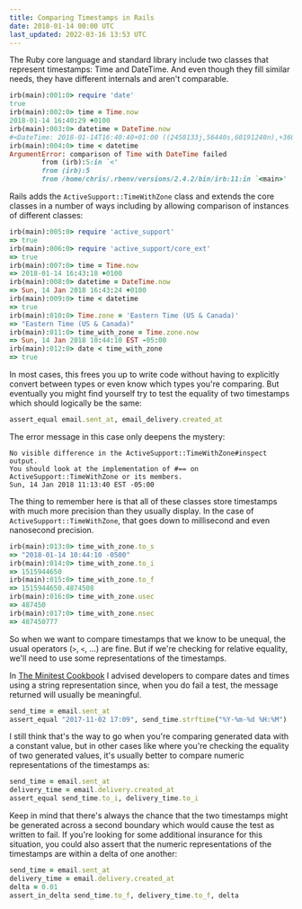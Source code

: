 ```yaml
---
title: Comparing Timestamps in Rails
date: 2018-01-14 00:00 UTC
last_updated: 2022-03-16 13:53 UTC
---
```

The Ruby core language and standard library include two classes that represent timestamps: Time and DateTime.  And even though they fill similar needs, they have different internals and aren't comparable.

```ruby
irb(main):001:0> require 'date'
true
irb(main):002:0> time = Time.now
2018-01-14 16:40:29 +0100
irb(main):003:0> datetime = DateTime.now
#<DateTime: 2018-01-14T16:40:40+01:00 ((2458133j,56440s,60191240n),+3600s,2299161j)>
irb(main):004:0> time < datetime
ArgumentError: comparison of Time with DateTime failed
		from (irb):5:in `<'
		from (irb):5
		from /home/chris/.rbenv/versions/2.4.2/bin/irb:11:in `<main>'
```

Rails adds the `ActiveSupport::TimeWithZone` class and extends the core classes in a number of ways including by allowing comparison of instances of different classes:

```ruby
irb(main):005:0> require 'active_support'
=> true
irb(main):006:0> require 'active_support/core_ext'
=> true
irb(main):007:0> time = Time.now
=> 2018-01-14 16:43:18 +0100
irb(main):008:0> datetime = DateTime.now
=> Sun, 14 Jan 2018 16:43:24 +0100
irb(main):009:0> time < datetime
=> true
irb(main):010:0> Time.zone = 'Eastern Time (US & Canada)'
=> "Eastern Time (US & Canada)"
irb(main):011:0> time_with_zone = Time.zone.now
=> Sun, 14 Jan 2018 10:44:10 EST -05:00
irb(main):012:0> date < time_with_zone
=> true
```

In most cases, this frees you up to write code without having to explicitly convert between types or even know which types you're comparing.  But eventually you might find yourself try to test the equality of two timestamps which should logically be the same:

```ruby
assert_equal email.sent_at, email_delivery.created_at
```

The error message in this case only deepens the mystery:

```
No visible difference in the ActiveSupport::TimeWithZone#inspect output.
You should look at the implementation of #== on ActiveSupport::TimeWithZone or its members.
Sun, 14 Jan 2018 11:13:40 EST -05:00
```

The thing to remember here is that all of these classes store timestamps with much more precision than they usually display.  In the case of `ActiveSupport::TimeWithZone`, that goes down to millisecond and even nanosecond precision.

```ruby
irb(main):013:0> time_with_zone.to_s
=> "2018-01-14 10:44:10 -0500"
irb(main):014:0> time_with_zone.to_i
=> 1515944650
irb(main):015:0> time_with_zone.to_f
=> 1515944650.4874508
irb(main):016:0> time_with_zone.usec
=> 487450
irb(main):017:0> time_with_zone.nsec
=> 487450777
```

So when we want to compare timestamps that we know to be unequal, the usual operators (`>`, `<`, …) are fine.  But if we're checking for relative equality, we'll need to use some representations of the timestamps.

In [The Minitest Cookbook](https://chriskottom.com/minitestcookbook/) I advised developers to compare dates and times using a string representation since, when you do fail a test, the message returned will usually be meaningful.

```ruby
send_time = email.sent_at
assert_equal "2017-11-02 17:09", send_time.strftime("%Y-%m-%d %H:%M")
```

I still think that's the way to go when you're comparing generated data with a constant value, but in other cases like where you're checking the equality of two generated values, it's usually better to compare numeric representations of the timestamps as:

```ruby
send_time = email.sent_at
delivery_time = email.delivery.created_at
assert_equal send_time.to_i, delivery_time.to_i
```

Keep in mind that there's always the chance that the two timestamps might be generated across a second boundary which would cause the test as written to fail.  If you're looking for some additional insurance for this situation, you could also assert that the numeric representations of the timestamps are within a delta of one another:

```ruby
send_time = email.sent_at
delivery_time = email.delivery.created_at
delta = 0.01
assert_in_delta send_time.to_f, delivery_time.to_f, delta
```
